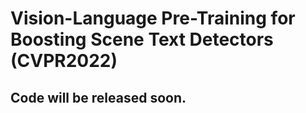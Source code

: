# Vision-Language Pre-Training for Boosting Scene Text Detectors (CVPR2022)

## Code will be released soon.
